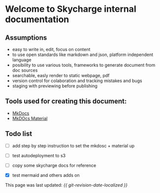 # Welcome to Skycharge internal documentation

## Assumptions
- easy to write in, edit, focus on content
- to use open standards like markdown and json, platform independent language
- posibility to use various tools, frameworks to generate document from doc sources
- searchable, easly render to static webpage, pdf
- version control for colaboration and tracking mistakes and bugs
- staging with previewing before publishing


## Tools used for creating this document:
- [MkDocs](https://www.mkdocs.org)
- [MkDOcs Material](https://squidfunk.github.io/mkdocs-material/)
<!-- TODO add {:target="_blank"} -->

## Todo list
- [ ] add step by step instruction to set the mkdosc + material up
- [ ] test autodeployment to s3
- [ ] copy some skycharge docs for reference
- [X] test mermaid and others adds on


This page was last updated: *{{ git-revision-date-localized }}*